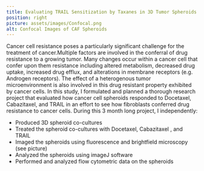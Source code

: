 ```yaml
---
title: Evaluating TRAIL Sensitization by Taxanes in 3D Tumor Spheroids Co-Cultured with CAFs
position: right
picture: assets/images/Confocal.png
alt: Confocal Images of CAF Spheroids
---
```

Cancer cell resistance poses a particularly significant challenge for the treatment of cancer.Multiple factors are involved in the conferral of drug resistance to a growing tumor. Many changes occur within a cancer cell that confer upon them resistance including altered metabolism, decreased drug uptake, increased drug efflux, and alterations in membrane receptors (e.g. Androgen receptors). The effect of a heterogenous tumor microenvironment is also involved in this drug resistant property exhibited by cancer cells. In this study, I formulated and planned a thorough research project that evaluated how cancer cell spheroids responded to Docetaxel, Cabazitaxel, and TRAIL in an effort to see how fibroblasts conferred drug resistance to cancer cells. During this 3 month long project, I independently:
- Produced 3D spheroid co-cultures
- Treated the spheroid co-cultures with Docetaxel, Cabazitaxel , and TRAIL
- Imaged the spheroids using fluorescence and brightfield microscopy (see picture)
- Analyzed the spheroids using imageJ software
- Performed and analyzed flow cytometric data on the spheroids                       
  